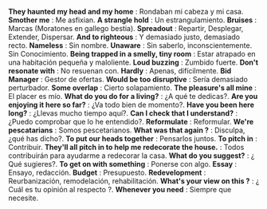 **They haunted my head and my home** : Rondaban mi cabeza y mi casa.
**Smother me** : Me asfixian.
**A strangle hold** : Un estrangulamiento.
**Bruises** : Marcas (Moratones en gallego bestia).
**Spreadout** : Repartir, Desplegar, Extender, Dispersar.
**And to righteous** : Y demasiado justo, demasiado recto.
**Nameless** : Sin nombre.
**Unaware** : Sin saberlo, inconscientemente. Sin Conocimiento.
**Being trapped in a smelly, tiny room** : Estar atrapado en una habitación pequeña y maloliente.
**Loud buzzing** : Zumbido fuerte.
**Don't resonate with** : No resuenan con.
**Hardly** : Apenas, difícilmente.
**Bid Manager** : Gestor de ofertas.
**Would be too disruptive** : Sería demasiado perturbador.
**Some overlap** : Cierto solapamiento.
**The pleasure's all mine** : El placer es mío.
**What do you do for a living?** : ¿A qué te dedicas?.
**Are you enjoying it here so far?** : ¿Va todo bien de momento?.
**Have you been here long?** : ¿Llevas mucho tiempo aquí?.
**Can I check that I understand?** :  ¿Puedo comprobar que lo he entendido?.
**Reformulate** : Reformular.
**We're pescatarians** : Somos pescetarianos.
**What was that again ?** :  Disculpa, ¿qué has dicho?.
**To put our heads together** : Pensarlos juntos.
**To pitch in** : Contribuir.
**They'll all pitch in to help me redecorate the house.** : Todos contribuirán para ayudarme a redecorar la casa.
**What do you suggest?** : ¿ Qué sugieres?.
**To get on with something** : Ponerse con algo.
**Essay** : Ensayo, redacción.
**Budget** : Presupuesto.
**Redevelopment** : Reurbanización, remodelación, rehabilitación.
**What's your view on this ?** : ¿ Cuál es tu opinión al respecto ?.
**Whenever you need** : Siempre que necesite.
